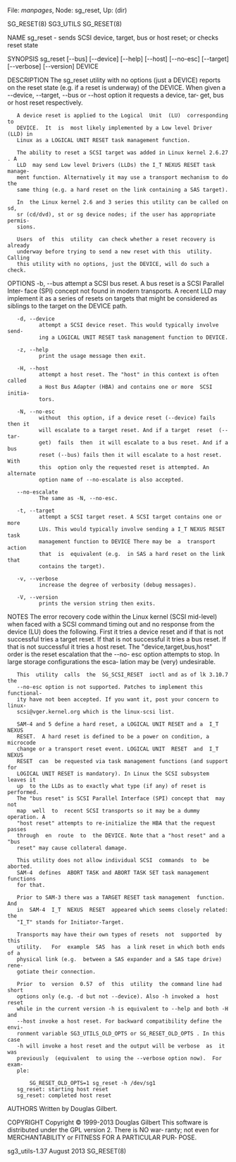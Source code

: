 File: *manpages*,  Node: sg_reset,  Up: (dir)

SG_RESET(8)                        SG3_UTILS                       SG_RESET(8)



NAME
       sg_reset  -  sends  SCSI  device,  target, bus or host reset; or checks
       reset state

SYNOPSIS
       sg_reset [--bus] [--device]  [--help]  [--host]  [--no-esc]  [--target]
       [--verbose] [--version] DEVICE

DESCRIPTION
       The  sg_reset  utility  with  no options (just a DEVICE) reports on the
       reset state (e.g. if a reset is underway) of the DEVICE. When  given  a
       --device,  --target,  --bus or --host option it requests a device, tar‐
       get, bus or host reset respectively.

       A device reset is applied to the Logical  Unit  (LU)  corresponding  to
       DEVICE.  It  is  most likely implemented by a Low level Driver (LLD) in
       Linux as a LOGICAL UNIT RESET task management function.

       The ability to reset a SCSI target was added in Linux kernel 2.6.27 . A
       LLD  may send Low level Drivers (LLDs) the I_T NEXUS RESET task manage‐
       ment function. Alternatively it may use a transport mechanism to do the
       same thing (e.g. a hard reset on the link containing a SAS target).

       In  the Linux kernel 2.6 and 3 series this utility can be called on sd,
       sr (cd/dvd), st or sg device nodes; if the user has appropriate permis‐
       sions.

       Users  of  this  utility  can check whether a reset recovery is already
       underway before trying to send a new reset with this  utility.  Calling
       this utility with no options, just the DEVICE, will do such a check.

OPTIONS
       -b, --bus
              attempt  a SCSI bus reset. A bus reset is a SCSI Parallel Inter‐
              face (SPI) concept not found in modern transports. A recent  LLD
              may  implement it as a series of resets on targets that might be
              considered as siblings to the target on the DEVICE path.

       -d, --device
              attempt a SCSI device reset. This would typically involve  send‐
              ing a LOGICAL UNIT RESET task management function to DEVICE.

       -z, --help
              print the usage message then exit.

       -H, --host
              attempt a host reset. The "host" in this context is often called
              a Host Bus Adapter (HBA) and contains one or more  SCSI  initia‐
              tors.

       -N, --no-esc
              without  this option, if a device reset (--device) fails then it
              will escalate to a target reset. And if a target  reset  (--tar‐
              get)  fails  then  it will escalate to a bus reset. And if a bus
              reset (--bus) fails then it will escalate to a host reset.  With
              this  option only the requested reset is attempted. An alternate
              option name of --no-escalate is also accepted.

       --no-escalate
              The same as -N, --no-esc.

       -t, --target
              attempt a SCSI target reset. A SCSI target contains one or  more
              LUs. This would typically involve sending a I_T NEXUS RESET task
              management function to DEVICE There may be  a  transport  action
              that  is  equivalent (e.g.  in SAS a hard reset on the link that
              contains the target).

       -v, --verbose
              increase the degree of verbosity (debug messages).

       -V, --version
              prints the version string then exits.

NOTES
       The error recovery code within the Linux kernel (SCSI  mid-level)  when
       faced  with  a  SCSI command timing out and no response from the device
       (LU) does the following. First it tries a device reset and if  that  is
       not successful tries a target reset. If that is not successful it tries
       a bus reset. If that is not successful  it  tries  a  host  reset.  The
       "device,target,bus,host"  order  is the reset escalation that the --no-
       esc option attempts to stop. In large storage configurations the  esca‐
       lation may be (very) undesirable.

       This  utility  calls  the  SG_SCSI_RESET  ioctl and as of lk 3.10.7 the
       --no-esc option is not supported. Patches to implement this functional‐
       ity have not been accepted. If you want it, post your concern to linux-
       scsi@vger.kernel.org which is the linux-scsi list.

       SAM-4 and 5 define a hard reset, a LOGICAL UNIT RESET and a  I_T  NEXUS
       RESET.  A hard reset is defined to be a power on condition, a microcode
       change or a transport reset event. LOGICAL UNIT  RESET  and  I_T  NEXUS
       RESET  can  be requested via task management functions (and support for
       LOGICAL UNIT RESET is mandatory). In Linux the SCSI subsystem leaves it
       up  to the LLDs as to exactly what type (if any) of reset is performed.
       The "bus reset" is SCSI Parallel Interface (SPI) concept that  may  not
       map  well  to  recent SCSI transports so it may be a dummy operation. A
       "host reset" attempts to re-initialize the HBA that the request  passes
       through  en  route  to  the DEVICE. Note that a "host reset" and a "bus
       reset" may cause collateral damage.

       This utility does not allow individual SCSI  commands  to  be  aborted.
       SAM-4  defines  ABORT TASK and ABORT TASK SET task management functions
       for that.

       Prior to SAM-3 there was a TARGET RESET task management  function.  And
       in  SAM-4  I_T  NEXUS  RESET  appeared which seems closely related: the
       "I_T" stands for Initiator-Target.

       Transports may have their own types of resets  not  supported  by  this
       utility.   For  example  SAS  has  a link reset in which both ends of a
       physical link (e.g.  between a SAS expander and a SAS tape drive) rene‐
       gotiate their connection.

       Prior  to  version  0.57  of  this  utility  the command line had short
       options only (e.g. -d but not --device). Also -h invoked a  host  reset
       while in the current version -h is equivalent to --help and both -H and
       --host invoke a host reset. For backward compatibility define the envi‐
       ronment variable SG3_UTILS_OLD_OPTS or SG_RESET_OLD_OPTS . In this case
       -h will invoke a host reset and the output will be verbose  as  it  was
       previously  (equivalent  to using the --verbose option now).  For exam‐
       ple:

           SG_RESET_OLD_OPTS=1 sg_reset -h /dev/sg1
       sg_reset: starting host reset
       sg_reset: completed host reset

AUTHORS
       Written by Douglas Gilbert.

COPYRIGHT
       Copyright © 1999-2013 Douglas Gilbert
       This software is distributed under the GPL version 2. There is NO  war‐
       ranty;  not  even  for MERCHANTABILITY or FITNESS FOR A PARTICULAR PUR‐
       POSE.



sg3_utils-1.37                    August 2013                      SG_RESET(8)
